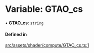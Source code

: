 # Variable: GTAO\_cs

• **GTAO\_cs**: `string`

#### Defined in

[src/assets/shader/compute/GTAO_cs.ts:1](https://github.com/Orillusion/orillusion/blob/main/src/assets/shader/compute/GTAO_cs.ts#L1)

